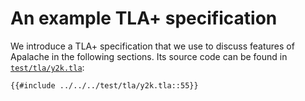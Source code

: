 # An example TLA+ specification

We introduce a TLA+ specification that we use to discuss features of Apalache in
the following sections. Its source code can be found in
[`test/tla/y2k.tla`](https://github.com/informalsystems/apalache/blob/unstable/test/tla/y2k.tla):

```tla
{{#include ../../../test/tla/y2k.tla::55}}
```
